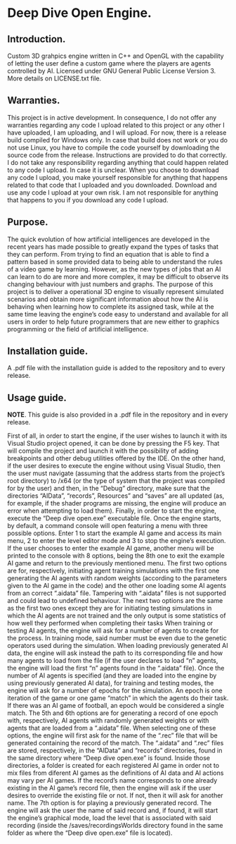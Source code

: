 # Deep Dive Open Engine.

## Introduction.
 Custom 3D grahpics engine written in C++ and OpenGL with the capability of letting
 the user define a custom game where the players are agents controlled by AI.
 Licensed under GNU General Public License Version 3.
 More details on LICENSE.txt file.

## Warranties.
 This project is in active development. In consequence, I do not offer any warranties regarding any code I upload related to this project or any other I have uploaded, I am uploading, and I will upload.
 For now, there is a release build compiled for Windows only. In case that build does not work or you do not use Linux, you have to compile the code yourself by downloading the source code from the release. Instructions are provided to do that correctly. 
 I do not take any responsibility regarding anything that could happen related to any code I upload.
 In case it is unclear. When you choose to download any code I upload, you make yourself
 responsible for anything that happens related to that code that I uploaded and you downloaded. 
 Download and use any code I upload at your own risk. I am not responsible for anything that happens to you if you download any code I upload.

## Purpose.
 The quick evolution of how artificial intelligences are developed in the
 recent years has made possible to greatly expand the types of tasks that they
 can perform. From trying to find an equation that is able to find a pattern
 based in some provided data to being able to understand the rules of a video
 game by learning. However, as the new types of jobs that an AI can learn
 to do are more and more complex, it may be difficult to observe its changing
 behaviour with just numbers and graphs. The purpose of this project is
 to deliver a operational 3D engine to visually represent simulated scenarios
 and obtain more significant information about how the AI is behaving when
 learning how to complete its assigned task, while at the same time leaving the
 engine’s code easy to understand and available for all users in order to help
 future programmers that are new either to graphics programming or the field
 of artificial intelligence.

## Installation guide.
A .pdf file with the installation guide is added to the repository and to every release.

## Usage guide.
**NOTE**. This guide is also provided in a .pdf file in the repository and in every release.

First of all, in order to start the engine, if the user wishes to launch it with
its Visual Studio project opened, it can be done by pressing the F5 key. That
will compile the project and launch it with the possibility of adding breakpoints
and other debug utilities offered by the IDE.
On the other hand, if the user desires to execute the engine without using
Visual Studio, then the user must navigate (assuming that the address starts
from the project’s root directory) to /x64 (or the type of system that the project
was compiled for by the user) and then, in the “Debug” directory, make sure that
the directories “AIData”, “records”, Resources” and “saves” are all updated (as,
for example, if the shader programs are missing, the engine will produce an error
when attempting to load them). Finally, in order to start the engine, execute the
“Deep dive open.exe” executable file.
Once the engine starts, by default, a command console will open featuring a
menu with three possible options. Enter 1 to start the example AI game and
access its main menu, 2 to enter the level editor mode and 3 to stop the engine’s
execution.
If the user chooses to enter the example AI game, another menu will be printed
to the console with 8 options, being the 8th one to exit the example AI game and
return to the previously mentioned menu. The first two options are for,
respectively, initiating agent training simulations with the first one generating the
AI agents with random weights (according to the parameters given to the AI game
in the code) and the other one loading some AI agents from an correct “.aidata”
file. Tampering with “.aidata” files is not supported and could lead to undefined
behaviour.
The next two options are the same as the first two ones except they are for
initiating testing simulations in which the AI agents are not trained and the only
output is some statistics of how well they performed when completing their tasks
When training or testing AI agents, the engine will ask for a number of
agents to create for the process. In training mode, said number must be even
due to the genetic operators used during the simulation. When loading
previously generated AI data, the engine will ask instead the path to its
corresponding file and how many agents to load from the file (if the user declares
to load “n” agents, the engine will load the first “n” agents found in the “.aidata”
file).
Once the number of AI agents is specified (and they are loaded into the engine
by using previously generated AI data), for training and testing modes, the engine
will ask for a number of epochs for the simulation. An epoch is one iteration of
the game or one game “match” in which the agents do their task. If there was an
AI game of football, an epoch would be considered a single match.
The 5th and 6th options are for generating a record of one epoch with,
respectively, AI agents with randomly generated weights or with agents that are
loaded from a “.aidata” file. When selecting one of these options, the engine will
first ask for the name of the “.rec” file that will be generated containing the record
of the match.
The “.aidata” and “.rec” files are stored, respectively, in the “AIData” and
“records” directories, found in the same directory where “Deep dive open.exe” is
found. Inside those directories, a folder is created for each registered AI game in
order not to mix files from diferent AI games as the definitions of AI data and AI
actions may vary per AI games.
If the record’s name corresponds to one already existing in the AI game’s
record file, then the engine will ask if the user desires to override the existing file
or not. If not, then it will ask for another name.
The 7th option is for playing a previously generated record. The engine will
ask the user the name of said record and, if found, it will start the engine’s
graphical mode, load the level that is associated with said recording (inside the
/saves/recordingsWorlds directory found in the same folder as where the “Deep
dive open.exe” file is located).